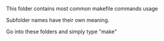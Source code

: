 
This folder contains most common makefile commands usage

Subfolder names have their own meaning.

Go into these folders and simply type "make"

